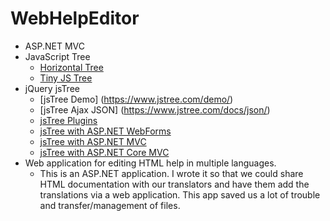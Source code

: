 # WebHelpEditor
+ ASP.NET MVC
+ JavaScript Tree
  + [Horizontal Tree](https://www.codeproject.com/Articles/14638/JavaScript-Horizontal-Tree)
  + [Tiny JS Tree](https://www.codeproject.com/Articles/21393/Tiny-JavaScript-tree)
+ jQuery jsTree
  + [jsTree Demo] (https://www.jstree.com/demo/)
  + [jsTree Ajax JSON] (https://www.jstree.com/docs/json/)  
  + [jsTree Plugins](https://www.jstree.com/plugins/)
  + [jsTree with ASP.NET WebForms](https://simpledotnetsolutions.wordpress.com/2012/11/25/jstree-few-examples-with-asp-netc/)
  + [jsTree with ASP.NET MVC](http://geeklit.blogspot.com/2013/12/using-jstree-with-aspnet-mvc.html)
  + [jsTree with ASP.NET Core MVC](https://www.aspsnippets.com/Articles/ASPNet-Core-MVC-Bind-Populate-jsTree-TreeView-from-Database.aspx)
+ Web application for editing HTML help in multiple languages.
  + This is an ASP.NET application. I wrote it so that we could share HTML documentation with our translators and have them add the translations via a web application. This app saved us a lot of trouble and transfer/management of files.
